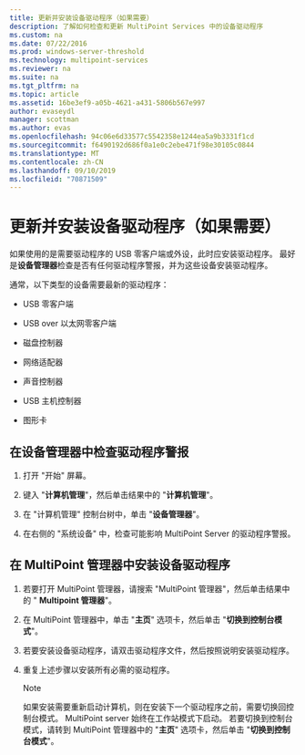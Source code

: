 ```yaml
---
title: 更新并安装设备驱动程序（如果需要）
description: 了解如何检查和更新 MultiPoint Services 中的设备驱动程序
ms.custom: na
ms.date: 07/22/2016
ms.prod: windows-server-threshold
ms.technology: multipoint-services
ms.reviewer: na
ms.suite: na
ms.tgt_pltfrm: na
ms.topic: article
ms.assetid: 16be3ef9-a05b-4621-a431-5806b567e997
author: evaseydl
manager: scottman
ms.author: evas
ms.openlocfilehash: 94c06e6d33577c5542358e1244ea5a9b3331f1cd
ms.sourcegitcommit: f6490192d686f0a1e0c2ebe471f98e30105c0844
ms.translationtype: MT
ms.contentlocale: zh-CN
ms.lasthandoff: 09/10/2019
ms.locfileid: "70871509"
---
```

# <a name="update-and-install-device-drivers-if-needed"></a>更新并安装设备驱动程序（如果需要）
如果使用的是需要驱动程序的 USB 零客户端或外设，此时应安装驱动程序。 最好是**设备管理器**检查是否有任何驱动程序警报，并为这些设备安装驱动程序。  
  
通常，以下类型的设备需要最新的驱动程序：  
  
-   USB 零客户端  
  
-   USB over 以太网零客户端  
  
-   磁盘控制器  
  
-   网络适配器  
  
-   声音控制器  
  
-   USB 主机控制器

-   图形卡


## <a name="to-check-for-driver-alerts-in-device-manager"></a>在设备管理器中检查驱动程序警报  
  
1.  打开 "开始" 屏幕。  
  
2.  键入 "**计算机管理**"，然后单击结果中的 "**计算机管理**"。  
  
3.  在 "计算机管理" 控制台树中，单击 "**设备管理器**"。  
  
4.  在右侧的 "系统设备" 中，检查可能影响 MultiPoint Server 的驱动程序警报。  
  
## <a name="to-install-device-drivers-in-multipoint-manager"></a>在 MultiPoint 管理器中安装设备驱动程序  
  
1.  若要打开 MultiPoint 管理器，请搜索 "MultiPoint 管理器"，然后单击结果中的 " **Multipoint 管理器**"。  
  
2.  在 MultiPoint 管理器中，单击 "**主页**" 选项卡，然后单击 "**切换到控制台模式**"。  
  
3.  若要安装设备驱动程序，请双击驱动程序文件，然后按照说明安装驱动程序。  
  
4.  重复上述步骤以安装所有必需的驱动程序。  
  
    > [!NOTE]  
    > 如果安装需要重新启动计算机，则在安装下一个驱动程序之前，需要切换回控制台模式。 MultiPoint server 始终在工作站模式下启动。 若要切换到控制台模式，请转到 MultiPoint 管理器中的 "**主页**" 选项卡，然后单击 "**切换到控制台模式**"。